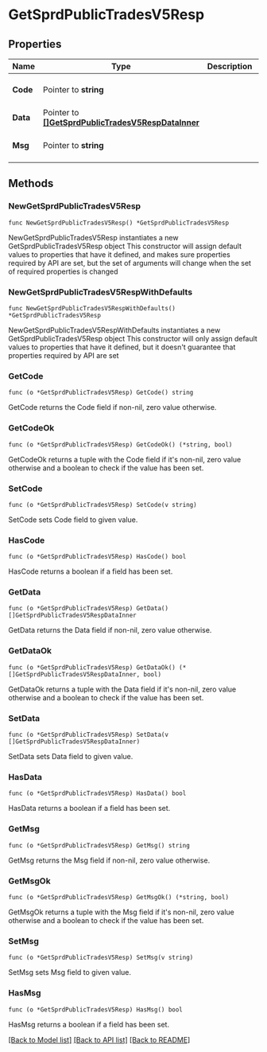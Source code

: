# GetSprdPublicTradesV5Resp

## Properties

Name | Type | Description | Notes
------------ | ------------- | ------------- | -------------
**Code** | Pointer to **string** |  | [optional] [default to ""]
**Data** | Pointer to [**[]GetSprdPublicTradesV5RespDataInner**](GetSprdPublicTradesV5RespDataInner.md) |  | [optional] 
**Msg** | Pointer to **string** |  | [optional] [default to ""]

## Methods

### NewGetSprdPublicTradesV5Resp

`func NewGetSprdPublicTradesV5Resp() *GetSprdPublicTradesV5Resp`

NewGetSprdPublicTradesV5Resp instantiates a new GetSprdPublicTradesV5Resp object
This constructor will assign default values to properties that have it defined,
and makes sure properties required by API are set, but the set of arguments
will change when the set of required properties is changed

### NewGetSprdPublicTradesV5RespWithDefaults

`func NewGetSprdPublicTradesV5RespWithDefaults() *GetSprdPublicTradesV5Resp`

NewGetSprdPublicTradesV5RespWithDefaults instantiates a new GetSprdPublicTradesV5Resp object
This constructor will only assign default values to properties that have it defined,
but it doesn't guarantee that properties required by API are set

### GetCode

`func (o *GetSprdPublicTradesV5Resp) GetCode() string`

GetCode returns the Code field if non-nil, zero value otherwise.

### GetCodeOk

`func (o *GetSprdPublicTradesV5Resp) GetCodeOk() (*string, bool)`

GetCodeOk returns a tuple with the Code field if it's non-nil, zero value otherwise
and a boolean to check if the value has been set.

### SetCode

`func (o *GetSprdPublicTradesV5Resp) SetCode(v string)`

SetCode sets Code field to given value.

### HasCode

`func (o *GetSprdPublicTradesV5Resp) HasCode() bool`

HasCode returns a boolean if a field has been set.

### GetData

`func (o *GetSprdPublicTradesV5Resp) GetData() []GetSprdPublicTradesV5RespDataInner`

GetData returns the Data field if non-nil, zero value otherwise.

### GetDataOk

`func (o *GetSprdPublicTradesV5Resp) GetDataOk() (*[]GetSprdPublicTradesV5RespDataInner, bool)`

GetDataOk returns a tuple with the Data field if it's non-nil, zero value otherwise
and a boolean to check if the value has been set.

### SetData

`func (o *GetSprdPublicTradesV5Resp) SetData(v []GetSprdPublicTradesV5RespDataInner)`

SetData sets Data field to given value.

### HasData

`func (o *GetSprdPublicTradesV5Resp) HasData() bool`

HasData returns a boolean if a field has been set.

### GetMsg

`func (o *GetSprdPublicTradesV5Resp) GetMsg() string`

GetMsg returns the Msg field if non-nil, zero value otherwise.

### GetMsgOk

`func (o *GetSprdPublicTradesV5Resp) GetMsgOk() (*string, bool)`

GetMsgOk returns a tuple with the Msg field if it's non-nil, zero value otherwise
and a boolean to check if the value has been set.

### SetMsg

`func (o *GetSprdPublicTradesV5Resp) SetMsg(v string)`

SetMsg sets Msg field to given value.

### HasMsg

`func (o *GetSprdPublicTradesV5Resp) HasMsg() bool`

HasMsg returns a boolean if a field has been set.


[[Back to Model list]](../README.md#documentation-for-models) [[Back to API list]](../README.md#documentation-for-api-endpoints) [[Back to README]](../README.md)


